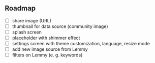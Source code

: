 ## Roadmap

- [ ] share image (URL)
- [ ] thumbnail for data source (community image)
- [ ] splash screen
- [ ] placeholder with shimmer effect
- [ ] settings screen with theme customization, language, resize mode
- [ ] add new image source from Lemmy
- [ ] filters on Lemmy (e. g. keywords)
